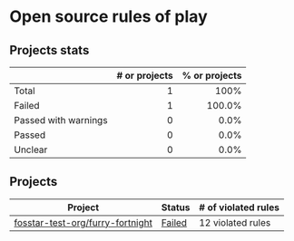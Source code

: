 # Open source rules of play

## Projects stats

|                           | # or projects                    | % or projects                      |
| :------------------------ | -------------------------------: | ---------------------------------: |
| Total                     |             1 |                               100% |
| Failed                    |         1 |         100.0% |
| Passed with&nbsp;warnings |  0 |  0.0% |
| Passed                    |         0 |         0.0% |
| Unclear                   |        0 |        0.0% |

## Projects

| Project  | Status | # of violated rules |
| -------  | :----- | :------------------ |
| [fosstar-test-org/furry-fortnight](https://github.com/fosstar-test-org/furry-fortnight) | [Failed](fosstar-test-org/furry-fortnight.md) | 12 violated rules |
